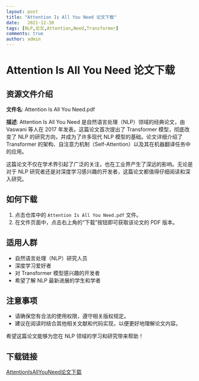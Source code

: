 ```yaml
---
layout: post
title: "Attention Is All You Need 论文下载"
date:   2021-12-30
tags: [NLP,论文,Attention,Need,Transformer]
comments: true
author: admin
---
```

# Attention Is All You Need 论文下载

## 资源文件介绍

**文件名**: Attention Is All You Need.pdf

**描述**: 
Attention Is All You Need 是自然语言处理（NLP）领域的经典论文，由 Vaswani 等人在 2017 年发表。这篇论文首次提出了 Transformer 模型，彻底改变了 NLP 的研究方向，并成为了许多现代 NLP 模型的基础。论文详细介绍了 Transformer 的架构、自注意力机制（Self-Attention）以及其在机器翻译任务中的应用。

这篇论文不仅在学术界引起了广泛的关注，也在工业界产生了深远的影响。无论是对于 NLP 研究者还是对深度学习感兴趣的开发者，这篇论文都值得仔细阅读和深入研究。

## 如何下载

1. 点击仓库中的 `Attention Is All You Need.pdf` 文件。
2. 在文件页面中，点击右上角的“下载”按钮即可获取该论文的 PDF 版本。

## 适用人群

- 自然语言处理（NLP）研究人员
- 深度学习爱好者
- 对 Transformer 模型感兴趣的开发者
- 希望了解 NLP 最新进展的学生和学者

## 注意事项

- 请确保您有合法的使用权限，遵守相关版权规定。
- 建议在阅读时结合其他相关文献和代码实现，以便更好地理解论文内容。

希望这篇论文能够为您在 NLP 领域的学习和研究带来帮助！

## 下载链接

[AttentionIsAllYouNeed论文下载](https://pan.quark.cn/s/ea2eeee6ade3)